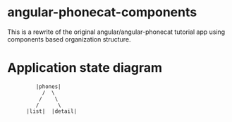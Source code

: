 angular-phonecat-components
===========================

This is a rewrite of the original angular/angular-phonecat tutorial app using 
components based organization structure.

# Application state diagram
```
         |phones|
           /  \
          /    \
         /      \
      |list|  |detail|
```
